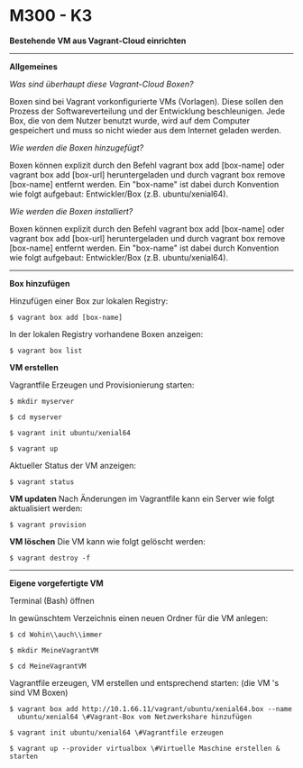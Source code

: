 M300 - K3
============

**Bestehende VM aus Vagrant-Cloud einrichten**
***

**Allgemeines**

*Was sind überhaupt diese Vagrant-Cloud Boxen?*

Boxen sind bei Vagrant vorkonfigurierte VMs (Vorlagen). Diese sollen den Prozess
der Softwareverteilung und der Entwicklung beschleunigen. Jede Box, die von dem
Nutzer benutzt wurde, wird auf dem Computer gespeichert und muss so nicht wieder
aus dem Internet geladen werden.

*Wie werden die Boxen hinzugefügt?*

Boxen können explizit durch den Befehl vagrant box add [box-name] oder vagrant
box add [box-url] heruntergeladen und durch vagrant box remove [box-name]
entfernt werden. Ein "box-name" ist dabei durch Konvention wie folgt aufgebaut:
Entwickler/Box (z.B. ubuntu/xenial64).

*Wie werden die Boxen installiert?*

Boxen können explizit durch den Befehl vagrant box add [box-name] oder vagrant
box add [box-url] heruntergeladen und durch vagrant box remove [box-name]
entfernt werden. Ein "box-name" ist dabei durch Konvention wie folgt aufgebaut:
Entwickler/Box (z.B. ubuntu/xenial64).

***

**Box hinzufügen**

Hinzufügen einer Box zur lokalen Registry:

    $ vagrant box add [box-name]

In der lokalen Registry vorhandene Boxen anzeigen:

    $ vagrant box list

**VM erstellen**

Vagrantfile Erzeugen und Provisionierung starten:

    $ mkdir myserver   

    $ cd myserver

    $ vagrant init ubuntu/xenial64

    $ vagrant up

Aktueller Status der VM anzeigen:

    $ vagrant status
    
**VM updaten** 
Nach Änderungen im Vagrantfile kann ein Server wie folgt aktualisiert werden:

    $ vagrant provision
 
**VM löschen** 
Die VM kann wie folgt gelöscht werden:

    $ vagrant destroy -f

***

**Eigene vorgefertigte VM**

Terminal (Bash) öffnen

In gewünschtem Verzeichnis einen neuen Ordner für die VM anlegen:

    $ cd Wohin\\auch\\immer

    $ mkdir MeineVagrantVM

    $ cd MeineVagrantVM

Vagrantfile erzeugen, VM erstellen und entsprechend starten: (die VM 's sind VM Boxen)

    $ vagrant box add http://10.1.66.11/vagrant/ubuntu/xenial64.box --name
      ubuntu/xenial64 \#Vagrant-Box vom Netzwerkshare hinzufügen

    $ vagrant init ubuntu/xenial64 \#Vagrantfile erzeugen

    $ vagrant up --provider virtualbox \#Virtuelle Maschine erstellen & starten
